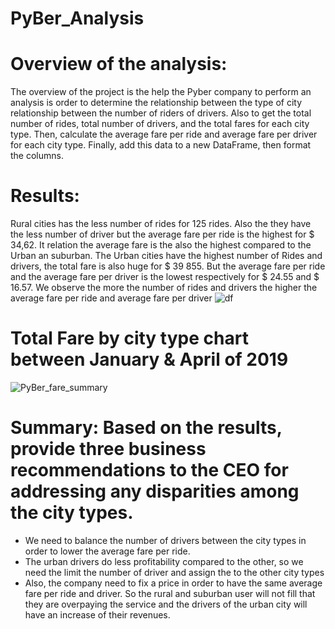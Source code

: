 # PyBer_Analysis

# Overview of the analysis: 
The overview of the project is the help the Pyber company to perform an analysis is order to determine the relationship between the type of city relationship between the number of riders of drivers.
Also to get the total number of rides, total number of drivers, and the total fares for each city type. Then, calculate the average fare per ride and average fare per driver for each city type. Finally, add this data to a new DataFrame, then format the columns.
# Results: 
Rural cities has the less number of rides for 125 rides. Also the they have the less number of driver but the average fare per ride is the highest for $ 34,62. It relation the average fare is the also the highest compared to the Urban an suburban.
The Urban cities have the highest number of Rides and drivers, the total fare is also huge for $ 39 855. But the average  fare per ride and the average fare per driver is the lowest respectively for $ 24.55 and $ 16.57.
We observe the more the number of rides and drivers the higher the average fare per ride and average fare per driver
![df](https://user-images.githubusercontent.com/89410157/134581945-6c1523fb-1fb6-474d-96a7-7c78069d2aa9.png)
# Total Fare by city type chart between January & April of 2019
![PyBer_fare_summary](https://user-images.githubusercontent.com/89410157/134581961-ac04daad-b225-414e-b1b8-d691519c0774.png)

# Summary: Based on the results, provide three business recommendations to the CEO for addressing any disparities among the city types.

* We need to balance the number of drivers between the city types in order to lower the average fare per ride.
* The urban drivers do less profitability compared to the other, so we need the limit the number of driver and assign the to the other city types
* Also, the company need to fix a price in order to have the same average fare per ride and driver. So the rural and suburban user will not fill that they are overpaying the service and the drivers of the urban city will have an increase of their revenues.
